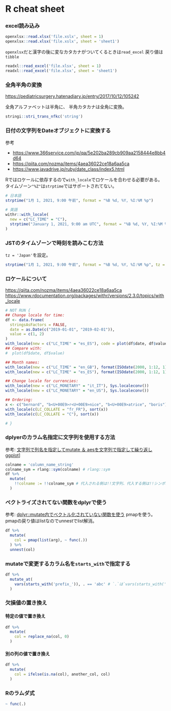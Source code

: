 # R cheat sheet

### excel読み込み

```R
openxlsx::read.xlsx('file.xslx', sheet = 1)
openxlsx::read.xlsx('file.xslx', sheet = 'sheet1')
```

`openxlsx`だと漢字の後に変なカタカナがついてくるときは`read_excel`
戻り値は`tibble`

```R
readxl::read_excel('file.xlsx', sheet = 1)
readxl::read_excel('file.xlsx', sheet = 'sheet1')
```

### 全角半角の変換

https://pediatricsurgery.hatenadiary.jp/entry/2017/10/12/105242

全角アルファベットは半角に、
半角カタカナは全角に変換。

```R
stringi::stri_trans_nfkc('string')
```

### 日付の文字列をDateオブジェクトに変換する

参考
- https://www.366service.com/jp/qa/5e202ba289cb909aa2158444e8bb4d64
- https://qiita.com/nozma/items/4aea36022ce18a6aa5ca
- https://www.javadrive.jp/ruby/date_class/index5.html

Rではロケールに依存するので`with_locale`でロケールを合わせる必要がある。
タイムゾーン`"%Z"`は`strptime`ではサポートされてない。

```R
# 日本語
strptime("1月 1, 2021, 9:00 午前", format = "%B %d, %Y, %I:%M %p")

# 英語
withr::with_locale(
  new = c("LC_TIME" = "C"),
  strptime("January 1, 2021, 9:00 am UTC", format = "%B %d, %Y, %I:%M %p UTC", tz = "UTC")
)
```

### JSTのタイムゾーンで時刻を読みこむ方法

`tz = 'Japan'`を設定。

```R
strptime("1月 1, 2021, 9:00 午前", format = "%B %d, %Y, %I:%M %p", tz = "Japan")
```


### ロケールについて

https://qiita.com/nozma/items/4aea36022ce18a6aa5ca
https://www.rdocumentation.org/packages/withr/versions/2.3.0/topics/with_locale

```R
# NOT RUN {
## Change locale for time:
df <- data.frame(
  stringsAsFactors = FALSE,
  date = as.Date(c("2019-01-01", "2019-02-01")),
  value = c(1, 2)
)
with_locale(new = c("LC_TIME" = "es_ES"), code = plot(df$date, df$value))
## Compare with:
#  plot(df$date, df$value)

## Month names:
with_locale(new = c("LC_TIME" = "en_GB"), format(ISOdate(2000, 1:12, 1), "%B"))
with_locale(new = c("LC_TIME" = "es_ES"), format(ISOdate(2000, 1:12, 1), "%B"))

## Change locale for currencies:
with_locale(new = c("LC_MONETARY" = "it_IT"), Sys.localeconv())
with_locale(new = c("LC_MONETARY" = "en_US"), Sys.localeconv())

## Ordering:
x <- c("bernard", "b<U+00E9>r<U+00E9>nice", "b<U+00E9>atrice", "boris")
with_locale(c(LC_COLLATE = "fr_FR"), sort(x))
with_locale(c(LC_COLLATE = "C"), sort(x))

# }
```

### dplyerのカラム名指定に文字列を使用する方法

参考: [文字列で列名を指定してmutate ＆ aesを文字列で指定して繰り返しggplot](https://qiita.com/ocean_f/items/d1ceba28cc714936e640)]

```R
colname = 'column_name_string'
colname_sym = rlang::sym(colname) # rlang::sym
df %>%
  mutate(
    !!colname := !!colname_sym # 代入される側は!!文字列、代入する側は!!シンボル、=の代わりに:=
  )
```

### ベクトライズされてない関数をdplyrで使う

参考: [dplyr::mutate内でベクトル化されていない関数を使う](http://yoshidk6.hatenablog.com/entry/2018/08/06/154117A)
pmapを使う。pmapの戻り値はlistなのでunnestでlist解消。

```R
df %>%
  mutate(
    col = pmap(list(arg), ~ func(.))
  ) %>%
  unnest(col)
```

### mutateで変更するカラム名を`starts_with`で指定する

```R
df %>%
  mutate_at(
    vars(starts_with('prefix_')), . == 'abc' # `.`は`vars(starts_with('prefix_'))`で得られるカラム
  )
```

### 欠損値の置き換え

#### 特定の値で置き換え

```R
df %>%
  mutate(
    col = replace_na(col, 0)
  )
```

#### 別の列の値で置き換え

```R
df %>%
  mutate(
    col = ifelse(is.na(col), another_col, col)
  )
```

### Rのラムダ式

```R
~ func(.)
```
